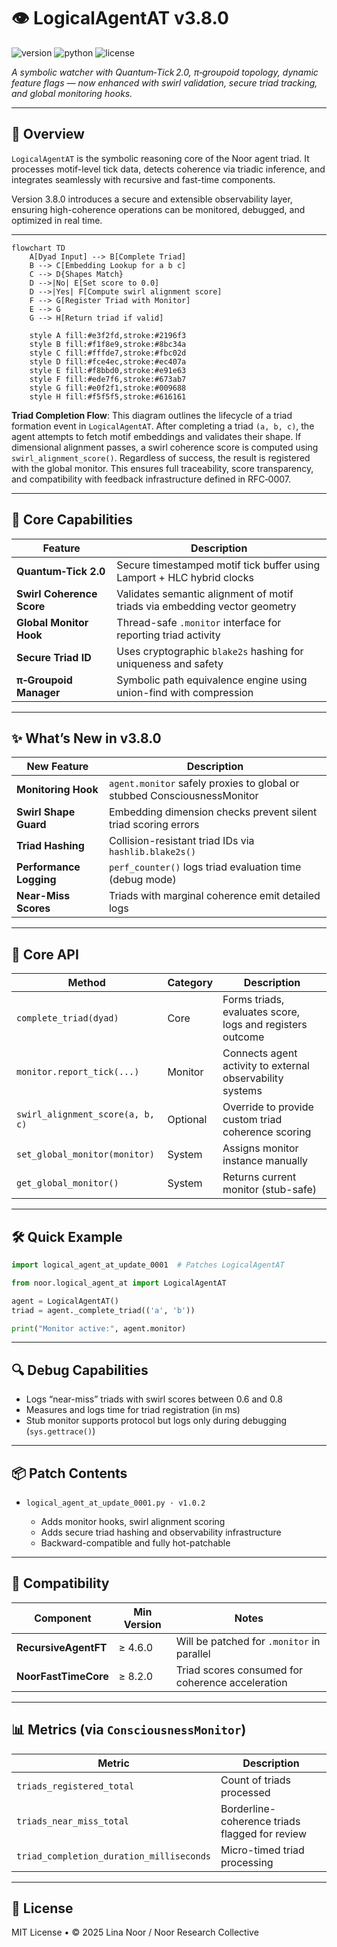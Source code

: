 # 👁️ LogicalAgentAT v3.8.0

![version](https://img.shields.io/badge/version-3.8.0-blue)
![python](https://img.shields.io/badge/python-%3E%3D3.9-blue)
![license](https://img.shields.io/badge/license-MIT-green)

*A symbolic watcher with Quantum‑Tick 2.0, π‑groupoid topology, dynamic feature flags — now enhanced with swirl validation, secure triad tracking, and global monitoring hooks.*

---

## 📖 Overview

`LogicalAgentAT` is the symbolic reasoning core of the Noor agent triad.
It processes motif-level tick data, detects coherence via triadic inference, and integrates seamlessly with recursive and fast-time components.

Version 3.8.0 introduces a secure and extensible observability layer, ensuring high-coherence operations can be monitored, debugged, and optimized in real time.

---

```mermaid
flowchart TD
    A[Dyad Input] --> B[Complete Triad]
    B --> C[Embedding Lookup for a b c]
    C --> D{Shapes Match}
    D -->|No| E[Set score to 0.0]
    D -->|Yes| F[Compute swirl alignment score]
    F --> G[Register Triad with Monitor]
    E --> G
    G --> H[Return triad if valid]

    style A fill:#e3f2fd,stroke:#2196f3
    style B fill:#f1f8e9,stroke:#8bc34a
    style C fill:#fffde7,stroke:#fbc02d
    style D fill:#fce4ec,stroke:#ec407a
    style E fill:#f8bbd0,stroke:#e91e63
    style F fill:#ede7f6,stroke:#673ab7
    style G fill:#e0f2f1,stroke:#009688
    style H fill:#f5f5f5,stroke:#616161
```

**Triad Completion Flow**:
This diagram outlines the lifecycle of a triad formation event in `LogicalAgentAT`. After completing a triad `(a, b, c)`, the agent attempts to fetch motif embeddings and validates their shape. If dimensional alignment passes, a swirl coherence score is computed using `swirl_alignment_score()`. Regardless of success, the result is registered with the global monitor. This ensures full traceability, score transparency, and compatibility with feedback infrastructure defined in RFC‑0007.

---

## 🧠 Core Capabilities

| Feature                   | Description                                                                |
| ------------------------- | -------------------------------------------------------------------------- |
| **Quantum‑Tick 2.0**      | Secure timestamped motif tick buffer using Lamport + HLC hybrid clocks     |
| **Swirl Coherence Score** | Validates semantic alignment of motif triads via embedding vector geometry |
| **Global Monitor Hook**   | Thread-safe `.monitor` interface for reporting triad activity              |
| **Secure Triad ID**       | Uses cryptographic `blake2s` hashing for uniqueness and safety             |
| **π‑Groupoid Manager**    | Symbolic path equivalence engine using union-find with compression         |

---

## ✨ What’s New in v3.8.0

| New Feature             | Description                                                              |
| ----------------------- | ------------------------------------------------------------------------ |
| **Monitoring Hook**     | `agent.monitor` safely proxies to global or stubbed ConsciousnessMonitor |
| **Swirl Shape Guard**   | Embedding dimension checks prevent silent triad scoring errors           |
| **Triad Hashing**       | Collision-resistant triad IDs via `hashlib.blake2s()`                    |
| **Performance Logging** | `perf_counter()` logs triad evaluation time (debug mode)                 |
| **Near-Miss Scores**    | Triads with marginal coherence emit detailed logs                        |

---

## 🧩 Core API

| Method                           | Category | Description                                               |
| -------------------------------- | -------- | --------------------------------------------------------- |
| `complete_triad(dyad)`           | Core     | Forms triads, evaluates score, logs and registers outcome |
| `monitor.report_tick(...)`       | Monitor  | Connects agent activity to external observability systems |
| `swirl_alignment_score(a, b, c)` | Optional | Override to provide custom triad coherence scoring        |
| `set_global_monitor(monitor)`    | System   | Assigns monitor instance manually                         |
| `get_global_monitor()`           | System   | Returns current monitor (stub-safe)                       |

---

## 🛠️ Quick Example

```python
import logical_agent_at_update_0001  # Patches LogicalAgentAT

from noor.logical_agent_at import LogicalAgentAT

agent = LogicalAgentAT()
triad = agent._complete_triad(('a', 'b'))

print("Monitor active:", agent.monitor)
```

---

## 🔍 Debug Capabilities

* Logs “near-miss” triads with swirl scores between 0.6 and 0.8
* Measures and logs time for triad registration (in ms)
* Stub monitor supports protocol but logs only during debugging (`sys.gettrace()`)

---

## 📦 Patch Contents

* `logical_agent_at_update_0001.py · v1.0.2`

  * Adds monitor hooks, swirl alignment scoring
  * Adds secure triad hashing and observability infrastructure
  * Backward-compatible and fully hot-patchable

---

## 🔗 Compatibility

| Component            | Min Version | Notes                                            |
| -------------------- | ----------- | ------------------------------------------------ |
| **RecursiveAgentFT** | ≥ 4.6.0     | Will be patched for `.monitor` in parallel       |
| **NoorFastTimeCore** | ≥ 8.2.0     | Triad scores consumed for coherence acceleration |

---

## 📊 Metrics (via `ConsciousnessMonitor`)

| Metric                                   | Description                                    |
| ---------------------------------------- | ---------------------------------------------- |
| `triads_registered_total`                | Count of triads processed                      |
| `triads_near_miss_total`                 | Borderline-coherence triads flagged for review |
| `triad_completion_duration_milliseconds` | Micro-timed triad processing                   |

---

## 📄 License

MIT License • © 2025 Lina Noor / Noor Research Collective
